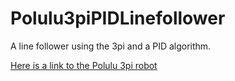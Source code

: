 Polulu3piPIDLinefollower
========================

A line follower using the 3pi and a PID algorithm.

[Here is a link to the Polulu 3pi robot](https://www.pololu.com/product/975)
